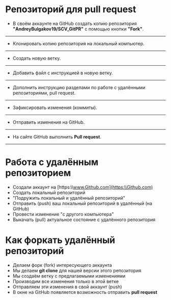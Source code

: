 # Репозиторий для **pull request**
* В своём аккаунте на GitHub создать копию репозитория **"AndreyBulgakov19/SCV_GitPR"** с помощью кнопки **"Fork"**.
---
* Клонировать копию репозитория на локальный компьютер.
---
* Создать новую ветку.
---
* Добавить файл с инструкцией в новую ветку.
---
* Дополнить инструкцию разделами по работе с удалёнными репозиториями, pull request.
---
* Зафиксировать изменения (коммиты).
---
* Отправить изменения на GitHub.
---
* На сайте GitHub выполнить **Pull request**.
---

# Работа с удалённым репозиторием 
* Создали аккаунт на  [https:\\\www.Github.com](https:\\Github.com) 
* Создать локальный репозиторий
* "Подружить локальный и удалённый репозиторий"
* Отправить (push) ваш локальный репозиторий в удалённый (на GitHub)
* Провести изменение "с другого компьютера"
* Выкачать (pull) актуальное состояние с удалённого репозитория

# Как форкать удалённый репозиторий
* Делаем форк (fork) интересующего аккаунта
* Мы делаем **git clone** для нашей версии этого репозитория
* Мы создаём ветку с предлагаемыми изменениями
* Производим все изменения только в этой ветке
* Отправляем эти изменения в свой аккаунт (push)
* В окне на GitHub появляется возможность отправить **pull request**

